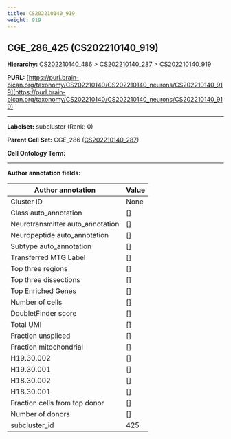 ```yaml
---
title: CS202210140_919
weight: 919
---
```

## CGE_286_425 (CS202210140_919)
<b>Hierarchy: </b>
[CS202210140_486](../CS202210140_486) >
[CS202210140_287](../CS202210140_287) >
[CS202210140_919](../CS202210140_919)

**PURL:** [https://purl.brain-bican.org/taxonomy/CS202210140/CS202210140_neurons/CS202210140_919](https://purl.brain-bican.org/taxonomy/CS202210140/CS202210140_neurons/CS202210140_919)

---


**Labelset:** subcluster (Rank: 0)

**Parent Cell Set:** CGE_286 ([CS202210140_287](../CS202210140_287))



**Cell Ontology Term:** 

[MARKER GENES.]: #


---

[TRANSFERRED ANNOTATIONS.]: #


[AUTHOR ANNOTATION FIELDS.]: #


**Author annotation fields:**

| Author annotation | Value |
|-------------------|-------|
|Cluster ID|None|
|Class auto_annotation|[]|
|Neurotransmitter auto_annotation|[]|
|Neuropeptide auto_annotation|[]|
|Subtype auto_annotation|[]|
|Transferred MTG Label|[]|
|Top three regions|[]|
|Top three dissections|[]|
|Top Enriched Genes|[]|
|Number of cells|[]|
|DoubletFinder score|[]|
|Total UMI|[]|
|Fraction unspliced|[]|
|Fraction mitochondrial|[]|
|H19.30.002|[]|
|H19.30.001|[]|
|H18.30.002|[]|
|H18.30.001|[]|
|Fraction cells from top donor|[]|
|Number of donors|[]|
|subcluster_id|425|

